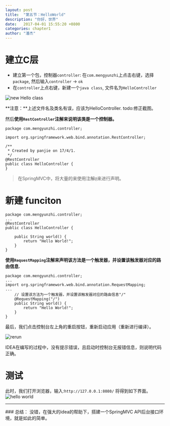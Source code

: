 ```yaml
---
layout: post
title:  "第五节：HelloWorld"
description: "你好，世界"
date:   2017-04-01 15:55:20 +0800
categories: chapter1
author: "潘杰"
---
```


# 建立C层
*   建立第一个包，控制器`controller`: 在`com.mengyunzhi`上点击右键，选择`package`, 然后输入`controller` -> `ok`
*   在`controller`上点右键，新建一个`java class`, 文件名为`HelloController`

![new Hello class]({{site.imageurl}}/chapter1/12.png)

**注意：**上述文件名及类名有误，应该为HelloController. todo:修正截图。

然后<b>使用`RestController`注解来说明该类是一个控制器。</b>

```
package com.mengyunzhi.controller;

import org.springframework.web.bind.annotation.RestController;

/**
 * Created by panjie on 17/4/1.
 */
@RestController
public class HelloController {
}
```

> 在SpringMVC中，将大量的来使用注解`@`来进行声明。

# 新建 funciton

```
package com.mengyunzhi.controller;
...
@RestController
public class HelloController {

    public String world() {
        return "Hello World!";
    }
}
```
 <b> 使用`RequestMapping`注解来声明该方法是一个触发器，并设置该触发器对应的路由信息.</b>

```
package com.mengyunzhi.controller;
...
import org.springframework.web.bind.annotation.RequestMapping;
...
    // 设置该方法为一个触发器，并设置该触发器对应的路由信息"/"
    @RequestMapping("/")
    public String world() {
        return "Hello World!";
    }
}
```

最后，我们点击控制台左上角的重启按钮，重新启动应用（重新进行编译）。

![rerun]({{site.imageurl}}/chapter1/13.png)

IDEA在编写的过程中，没有提示错误，且启动时控制台无报错信息，则说明代码正确。

# 测试
此时，我们打开浏览器，输入:`http://127.0.0.1:8080/`
将得到如下界面。
![hello world]({{site.imageurl}}/chapter1/14.png)

<hr />
### 总结：
没错，在强大的idea的帮助下，搭建一个SpringMVC API后台接口环境，就是如此的简单。

